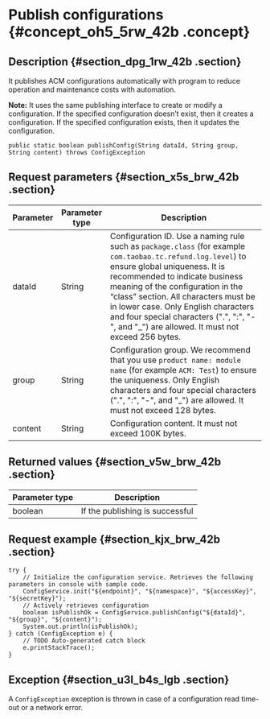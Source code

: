 # Publish configurations {#concept_oh5_5rw_42b .concept}

## Description {#section_dpg_1rw_42b .section}

It publishes ACM configurations automatically with program to reduce operation and maintenance costs with automation.

**Note:** It uses the same publishing interface to create or modify a configuration. If the specified configuration doesn’t exist, then it creates a configuration. If the specified configuration exists, then it updates the configuration.

```
public static boolean publishConfig(String dataId, String group, String content) throws ConfigException
```

## Request parameters {#section_x5s_brw_42b .section}

|Parameter|Parameter type|Description|
|---------|--------------|-----------|
|dataId|String|Configuration ID. Use a naming rule such as `package.class` \(for example `com.taobao.tc.refund.log.level`\) to ensure global uniqueness. It is recommended to indicate business meaning of the configuration in the “class” section. All characters must be in lower case. Only English characters and four special characters \(".", ":", "-", and "\_"\) are allowed. It must not exceed 256 bytes.|
|group|String|Configuration group. We recommend that you use `product name: module name` \(for example `ACM: Test`\) to ensure the uniqueness. Only English characters and four special characters \(".", ":", "-", and "\_"\) are allowed. It must not exceed 128 bytes.|
|content|String|Configuration content. It must not exceed 100K bytes.|

## Returned values {#section_v5w_brw_42b .section}

|Parameter type|Description|
|--------------|-----------|
|boolean|If the publishing is successful|

## Request example {#section_kjx_brw_42b .section}

```
try {
    // Initialize the configuration service. Retrieves the following parameters in console with sample code.
    ConfigService.init("${endpoint}", "${namespace}", "${accessKey}", "${secretKey}");
    // Actively retrieves configuration
    boolean isPublishOk = ConfigService.publishConfig("${dataId}", "${group}", "${content}");
    System.out.println(isPublishOk);
} catch (ConfigException e) {
    // TODO Auto-generated catch block
    e.printStackTrace();
}
```

## Exception {#section_u3l_b4s_lgb .section}

A `ConfigException` exception is thrown in case of a configuration read time-out or a network error.

